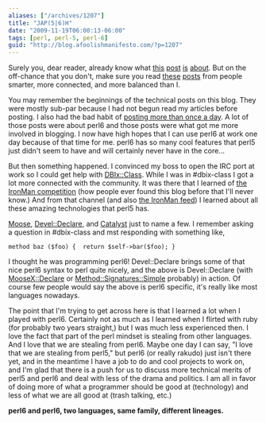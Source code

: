 ```yaml
---
aliases: ["/archives/1207"]
title: "JAP(5|6)H"
date: "2009-11-19T06:00:13-06:00"
tags: [perl, perl-5, perl-6]
guid: "http://blog.afoolishmanifesto.com/?p=1207"
---
```

Surely you, dear reader, already know what
[this](http://www.dagolden.com/index.php/554/perl-6-is-perl-5/)
[post](http://blog.perlassociation.org/2009/11/perl5-and-perl6.html)
[is](http://sungo.us/archives/2009/11/17/on_perl5_and_perl6/index.html)
[about](http://s1n.dyndns.org/index.php/2009/11/18/unmonger/?utm_source=feedburner&utm_medium=feed&utm_campaign=Feed%3A+zero-blog+%28zero-blog%29).
But on the off-chance that you don't, make sure you read
[these](https://web.archive.org/web/20091125001505/http://use.perl.org/~masak/journal/39912?from=rss)
[posts](http://www.shadowcat.co.uk/blog/matt-s-trout/f_ck-perl-6/) from people
smarter, more connected, and more balanced than I.

You may remember the beginnings of the technical posts on this blog. They were mostly sub-par because I had not begun read my articles before posting. I also had the bad habit of [posting more than once a day](/archives/date/2009/01). A lot of those posts were about perl6 and those posts were what got me more involved in blogging. I now have high hopes that I can use perl6 at work one day because of that time for me. perl6 has so many cool features that perl5 just didn't seem to have and will certainly never have in the core...

But then something happened. I convinced my boss to open the IRC port at work so I could get help with [DBIx::Class](http://search.cpan.org/perldoc?DBIx::Class). While I was in #dbix-class I got a lot more connected with the community. It was there that I learned of [the IronMan competition](http://www.shadowcat.co.uk/blog/matt-s-trout/iron-man/) (how people ever found this blog before that I'll never know.) And from that channel (and also [the IronMan feed](http://ironman.enlightenedperl.org/)) I learned about all these amazing technologies that perl5 has.

[Moose](http://search.cpan.org/perldoc?Moose), [Devel::Declare](http://search.cpan.org/perldoc?Devel::Declare), and [Catalyst](http://search.cpan.org/perldoc?Catalyst) just to name a few. I remember asking a question in #dbix-class and mst responding with something like,

    method baz ($foo) {  return $self->bar($foo); }

I thought he was programming perl6! Devel::Declare brings some of that nice perl6 syntax to perl quite nicely, and the above is Devel::Declare (with [MooseX::Declare](http://search.cpan.org/perldoc?MooseX::Declare) or [Method::Signatures::Simple](http://search.cpan.org/perldoc?Method::Signatures::Simple) probably) in action. Of course few people would say the above is perl6 specific, it's really like most languages nowadays.

The point that I'm trying to get across here is that I learned a lot when I played with perl6. Certainly not as much as I learned when I flirted with ruby (for probably two years straight,) but I was much less experienced then. I love the fact that part of the perl mindset is stealing from other languages. And I love that we are stealing from perl6. Maybe one day I can say, "I love that we are stealing from perl5," but perl6 (or really rakudo) just isn't there yet, and in the meantime I have a job to do and cool projects to work on, and I'm glad that there is a push for us to discuss more technical merits of perl5 and perl6 and deal with less of the drama and politics. I am all in favor of doing more of what a programmer should be good at (technology) and less of what we are all good at (trash talking, etc.)

**perl6 and perl6, two languages, same family, different lineages.**
